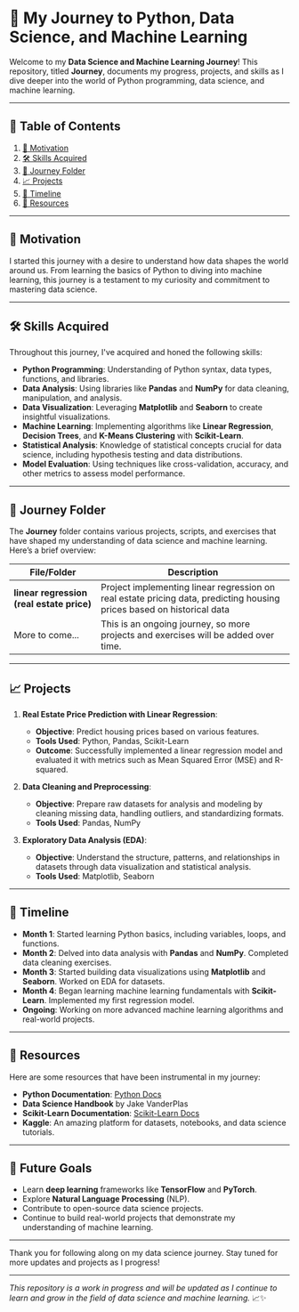 # 🚀 My Journey to Python, Data Science, and Machine Learning

Welcome to my **Data Science and Machine Learning Journey**! This repository, titled **Journey**, documents my progress, projects, and skills as I dive deeper into the world of Python programming, data science, and machine learning.

---

## 📌 Table of Contents

1. [📖 Motivation](#-motivation)
2. [🛠️ Skills Acquired](#%EF%B8%8F-skills-acquired)
3. [📂 Journey Folder](#-journey-folder)
4. [📈 Projects](#-projects)
5. [📅 Timeline](#-timeline)
6. [🔗 Resources](#-resources)

---

## 📖 Motivation

I started this journey with a desire to understand how data shapes the world around us. From learning the basics of Python to diving into machine learning, this journey is a testament to my curiosity and commitment to mastering data science.

---

## 🛠️ Skills Acquired

Throughout this journey, I've acquired and honed the following skills:

- **Python Programming**: Understanding of Python syntax, data types, functions, and libraries.
- **Data Analysis**: Using libraries like **Pandas** and **NumPy** for data cleaning, manipulation, and analysis.
- **Data Visualization**: Leveraging **Matplotlib** and **Seaborn** to create insightful visualizations.
- **Machine Learning**: Implementing algorithms like **Linear Regression**, **Decision Trees**, and **K-Means Clustering** with **Scikit-Learn**.
- **Statistical Analysis**: Knowledge of statistical concepts crucial for data science, including hypothesis testing and data distributions.
- **Model Evaluation**: Using techniques like cross-validation, accuracy, and other metrics to assess model performance.

---

## 📂 Journey Folder

The **Journey** folder contains various projects, scripts, and exercises that have shaped my understanding of data science and machine learning. Here’s a brief overview:

| File/Folder                                | Description                                         |
|--------------------------------------------|-----------------------------------------------------|
| **linear regression (real estate price)**  | Project implementing linear regression on real estate pricing data, predicting housing prices based on historical data |
| More to come...                            | This is an ongoing journey, so more projects and exercises will be added over time. |

---

## 📈 Projects

1. **Real Estate Price Prediction with Linear Regression**:
    - **Objective**: Predict housing prices based on various features.
    - **Tools Used**: Python, Pandas, Scikit-Learn
    - **Outcome**: Successfully implemented a linear regression model and evaluated it with metrics such as Mean Squared Error (MSE) and R-squared.
  
2. **Data Cleaning and Preprocessing**:
    - **Objective**: Prepare raw datasets for analysis and modeling by cleaning missing data, handling outliers, and standardizing formats.
    - **Tools Used**: Pandas, NumPy

3. **Exploratory Data Analysis (EDA)**:
    - **Objective**: Understand the structure, patterns, and relationships in datasets through data visualization and statistical analysis.
    - **Tools Used**: Matplotlib, Seaborn

---

## 📅 Timeline

- **Month 1**: Started learning Python basics, including variables, loops, and functions.
- **Month 2**: Delved into data analysis with **Pandas** and **NumPy**. Completed data cleaning exercises.
- **Month 3**: Started building data visualizations using **Matplotlib** and **Seaborn**. Worked on EDA for datasets.
- **Month 4**: Began learning machine learning fundamentals with **Scikit-Learn**. Implemented my first regression model.
- **Ongoing**: Working on more advanced machine learning algorithms and real-world projects.

---

## 🔗 Resources

Here are some resources that have been instrumental in my journey:

- **Python Documentation**: [Python Docs](https://docs.python.org/3/)
- **Data Science Handbook** by Jake VanderPlas
- **Scikit-Learn Documentation**: [Scikit-Learn Docs](https://scikit-learn.org/stable/documentation.html)
- **Kaggle**: An amazing platform for datasets, notebooks, and data science tutorials.

---

## 🎯 Future Goals

- Learn **deep learning** frameworks like **TensorFlow** and **PyTorch**.
- Explore **Natural Language Processing** (NLP).
- Contribute to open-source data science projects.
- Continue to build real-world projects that demonstrate my understanding of machine learning.

---

Thank you for following along on my data science journey. Stay tuned for more updates and projects as I progress!

---

*This repository is a work in progress and will be updated as I continue to learn and grow in the field of data science and machine learning.* 📈✨
